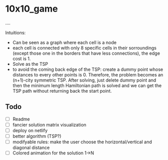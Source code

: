 # 10x10_game
....

Intuitions:
- Can be seen as a graph where each cell is a node
- each cell is connected with only 8 specific cells in their sorroundings (except those one in the borders that have less connections), the edge cost is 1.
- Solve as the TSP
- to avoid the coming back edge of the TSP: create a dummy point whose distances to every other points is 0. Therefore, the problem becomes an (n+1)-city symmetric TSP. After solving, just delete dummy point and then the minimum length Hamiltonian path is solved and we can get the TSP path without returning back the start point.

## Todo
- [ ] Readme
- [ ] fancier solution matrix visualization
- [ ] deploy on netlify
- [ ] better algorithm (TSP?)
- [ ] modifyable rules: make the user choose the horizontal/vertical and diagonal distance
- [ ] Colored animation for the solution 1->N
